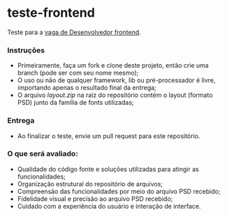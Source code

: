 # teste-frontend

Teste para a [vaga de Desenvolvedor frontend](http://trampos.co/oportunidades/129373?lc=programind).

### Instruções
- Primeiramente, faça um fork e clone deste projeto, então crie uma branch (pode ser com seu nome mesmo);
- O uso ou não de qualquer framework, lib ou pré-processador é livre, importando apenas o resultado final da entrega;
- O arquivo *layout.zip* na raiz do repositório contém o layout (formato PSD) junto da família de fonts utilizadas;

### Entrega

- Ao finalizar o teste, envie um pull request para este repositório.

### O que será avaliado:

- Qualidade do código fonte e soluções utilizadas para atingir as funcionalidades;
- Organização estrutural do repositório de arquivos;
- Compreensão das funcionalidades por meio do arquivo PSD recebido;
- Fidelidade visual e precisão ao arquivo PSD recebido;
- Cuidado com a experiência do usuário e interação de interface.
